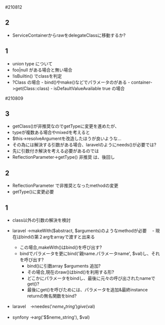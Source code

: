 
#210812

## 2

- ServiceContainerからrawをdelegateClassに移動するか?




## 1

- union type について
 - foo|null がある場合と無い場合
  - !isBuiltin() でclassを判定
   - ?Class の場合
    - bind()やmake()などでパラメータのがある
    - container->get(Class::class)
    - isDefaultValueAvailable true の場合




#210809

## 3

- getClass()が非推奨なのでgetTypeに変更を進めたが、
- typeが複数ある場合やmixedを考えると
- $this->resolveArgumentを改造したほうが良いような...
- その為には解決する引数がある場合、laravelのようにneeds()が必要では?
- 先に引数付き解決を考える必要があるのでは
 - ReflectionParameter->getType() 非推奨 は、後回し

## 2

- ReflectionParameter で非推奨となったmethodの変更
 - getType()に変更必要

## 1

- class以外の引数の解決を検討

 - laravel ->makeWith($abstract, $arguments)のようなmethodが必要
　- 現在はbindの第２argをarrayで渡すと出来る
   - この場合,makeWith()はbind()を呼び出す?
   - bindでパラメータを更にbind('親name.パラメータname', $val)し、それを呼び出す?
     - bind()に引数array $arguments 追加?
      - その場合,現在のraw()はbind()を利用する形?
      - どこかにパラメータをbindし、最後に元々の呼び出されたnameでget()?
       - 最後にget()を呼びためには、パラメータを追加&最終instance returnの無名関数をbind?
      
 
 
 - laravel　->needes('$neme_string') give($val)
 - synfony ->arg('$$neme_string'), $val)


